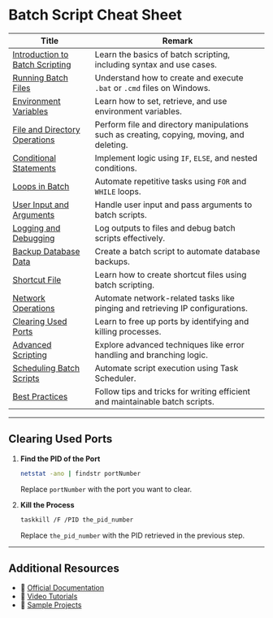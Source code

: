 # Batch Script Cheat Sheet

| Title | Remark |
|-------|--------|
| [Introduction to Batch Scripting](https://github.com/potatoscript/batchscript/wiki/Introduction) | Learn the basics of batch scripting, including syntax and use cases. |
| [Running Batch Files](https://github.com/potatoscript/batchscript/wiki/Running-Batch-Files) | Understand how to create and execute `.bat` or `.cmd` files on Windows. |
| [Environment Variables](https://github.com/potatoscript/batchscript/wiki/Environment-Variables) | Learn how to set, retrieve, and use environment variables. |
| [File and Directory Operations](https://github.com/potatoscript/batchscript/wiki/File-and-Directory-Operations) | Perform file and directory manipulations such as creating, copying, moving, and deleting. |
| [Conditional Statements](https://github.com/potatoscript/batchscript/wiki/Conditional-Statements) | Implement logic using `IF`, `ELSE`, and nested conditions. |
| [Loops in Batch](https://github.com/potatoscript/batchscript/wiki/Loops) | Automate repetitive tasks using `FOR` and `WHILE` loops. |
| [User Input and Arguments](https://github.com/potatoscript/batchscript/wiki/User-Input-and-Arguments) | Handle user input and pass arguments to batch scripts. |
| [Logging and Debugging](https://github.com/potatoscript/batchscript/wiki/Logging-and-Debugging) | Log outputs to files and debug batch scripts effectively. |
| [Backup Database Data](https://github.com/potatoscript/batchscript/wiki/Backup-Database-Data) | Create a batch script to automate database backups. |
| [Shortcut File](https://github.com/potatoscript/batchscript/wiki/Shortcut-File) | Learn how to create shortcut files using batch scripting. |
| [Network Operations](https://github.com/potatoscript/batchscript/wiki/Network-Operations) | Automate network-related tasks like pinging and retrieving IP configurations. |
| [Clearing Used Ports](https://github.com/potatoscript/batchscript/wiki/Clearing-Used-Ports) | Learn to free up ports by identifying and killing processes. |
| [Advanced Scripting](https://github.com/potatoscript/batchscript/wiki/Advanced-Scripting) | Explore advanced techniques like error handling and branching logic. |
| [Scheduling Batch Scripts](https://github.com/potatoscript/batchscript/wiki/Scheduling) | Automate script execution using Task Scheduler. |
| [Best Practices](https://github.com/potatoscript/batchscript/wiki/Best-Practices) | Follow tips and tricks for writing efficient and maintainable batch scripts. |

---

## Clearing Used Ports

1. **Find the PID of the Port**  
   ```bash
   netstat -ano | findstr portNumber
   ```
   Replace `portNumber` with the port you want to clear.

2. **Kill the Process**  
   ```bash
   taskkill /F /PID the_pid_number
   ```
   Replace `the_pid_number` with the PID retrieved in the previous step.

---

## Additional Resources

- 📖 [Official Documentation](https://learn.microsoft.com/en-us/windows-server/administration/windows-commands)  
- 🎥 [Video Tutorials](https://www.youtube.com/results?search_query=batch+scripting+tutorial)  
- 📂 [Sample Projects](https://github.com/topics/batch-scripts)  


